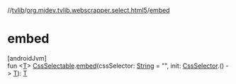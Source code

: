 //[tvlib](../../index.md)/[org.mjdev.tvlib.webscrapper.select.html5](index.md)/[embed](embed.md)

# embed

[androidJvm]\
fun &lt;[T](embed.md)&gt; [CssSelectable](../org.mjdev.tvlib.webscrapper.select/-css-selectable/index.md).[embed](embed.md)(cssSelector: [String](https://kotlinlang.org/api/latest/jvm/stdlib/kotlin/-string/index.html) = &quot;&quot;, init: [CssSelector](../org.mjdev.tvlib.webscrapper.select/-css-selector/index.md).() -&gt; [T](embed.md)): [T](embed.md)
